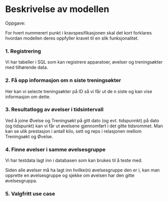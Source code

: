 # Beskrivelse av modellen

Oppgave:

For hvert nummerert punkt i kravspesifikasjonen skal det kort forklares hvordan modellen deres oppfyller kravet til en slik funksjonalitet.


### 1. Registrering
Vi har tabeller i SQL som kan registrere apparatoer, øvelser og treningsøkter med tilhørende data.


### 2. Få opp informasjon om n siste treningsøkter
Her kan vi selecte treningsøkter på ID så vi får ut de n siste og kan vise informasjon om dette.

### 3. Resultatlogg av øvelser i tidsintervall
Ved å joine Øvelse og Treningsøkt på gitt dato (og evt. tidspunnkt) på dato (og tidspunkt) kan vi får ut øvelsene gjennomført i det gitte tidsrommet. Man kan se ulik prestasjon i antall kilo, sett og reps i relasjonen mellom Treningsøkt og Øvelse.

### 4. Finne øvelser i samme øvelsesgruppe
Vi har testdata lagt inn i databasen som kan brukes til å teste med.

Siden alle øvelser må ha lagt inn hvilke(n) øvelsesgruppe den er i, kan man opprette en øvelsesgruppe og sjekke om øvelsen har den gitte øvelsesgruppa.

### 5. Valgfritt use case

